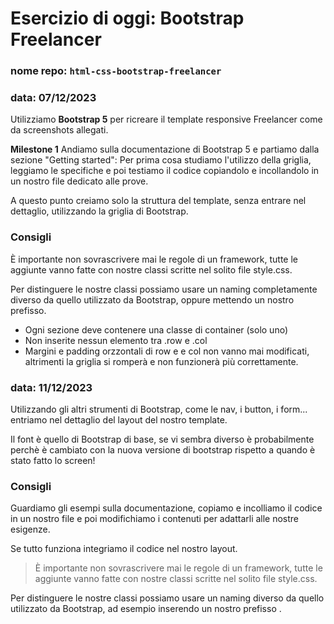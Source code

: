 # Esercizio di oggi: Bootstrap Freelancer

### nome repo: `html-css-bootstrap-freelancer`
### data: 07/12/2023

Utilizziamo **Bootstrap 5** per ricreare il template responsive Freelancer come da screenshots allegati.

**Milestone 1** Andiamo sulla documentazione di Bootstrap 5 e partiamo dalla sezione "Getting started": Per prima cosa studiamo l'utilizzo della griglia, leggiamo le specifiche e poi testiamo il codice copiandolo e incollandolo in un nostro file dedicato alle prove.

A questo punto creiamo solo la struttura del template, senza entrare nel dettaglio, utilizzando la griglia di Bootstrap.

### Consigli
È importante non sovrascrivere mai le regole di un framework, tutte le aggiunte vanno fatte con nostre classi scritte nel solito file style.css.

Per distinguere le nostre classi possiamo usare un naming completamente diverso da quello utilizzato da Bootstrap, oppure mettendo un nostro prefisso.

- Ogni sezione deve contenere una classe di container (solo uno)
- Non inserite nessun elemento tra .row e .col
- Margini e padding orzzontali di row e e col non vanno mai modificati, altrimenti la griglia si romperà e non funzionerà più correttamente.

### data: 11/12/2023
Utilizzando gli altri strumenti di Bootstrap, come le nav, i button, i form... entriamo nel dettaglio del layout del nostro template.

Il font è quello di Bootstrap di base, se vi sembra diverso è probabilmente perchè è cambiato con la nuova versione di bootstrap rispetto a quando è stato fatto lo screen!

### Consigli
Guardiamo gli esempi sulla documentazione, copiamo e incolliamo il codice in un nostro file e poi modifichiamo i contenuti per adattarli alle nostre esigenze.

Se tutto funziona integriamo il codice nel nostro layout.
 > È importante non sovrascrivere mai le regole di un framework, tutte le aggiunte vanno fatte con nostre classi scritte nel solito file style.css.
 
Per distinguere le nostre classi possiamo usare un naming diverso da quello utilizzato da Bootstrap, ad esempio inserendo un nostro prefisso .